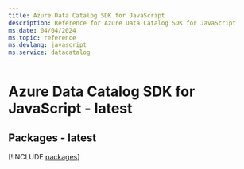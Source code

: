 ```yaml
---
title: Azure Data Catalog SDK for JavaScript
description: Reference for Azure Data Catalog SDK for JavaScript
ms.date: 04/04/2024
ms.topic: reference
ms.devlang: javascript
ms.service: datacatalog
---
```

# Azure Data Catalog SDK for JavaScript - latest
## Packages - latest
[!INCLUDE [packages](data-catalog-index.md)]